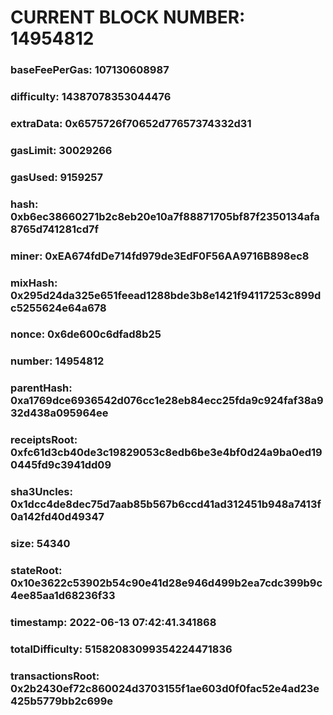 # CURRENT BLOCK NUMBER: 14954812

### baseFeePerGas: 107130608987
### difficulty: 14387078353044476
### extraData: 0x6575726f70652d77657374332d31
### gasLimit: 30029266
### gasUsed: 9159257
### hash: 0xb6ec38660271b2c8eb20e10a7f88871705bf87f2350134afa8765d741281cd7f
### miner: 0xEA674fdDe714fd979de3EdF0F56AA9716B898ec8
### mixHash: 0x295d24da325e651feead1288bde3b8e1421f94117253c899dc5255624e64a678
### nonce: 0x6de600c6dfad8b25
### number: 14954812
### parentHash: 0xa1769dce6936542d076cc1e28eb84ecc25fda9c924faf38a932d438a095964ee
### receiptsRoot: 0xfc61d3cb40de3c19829053c8edb6be3e4bf0d24a9ba0ed190445fd9c3941dd09
### sha3Uncles: 0x1dcc4de8dec75d7aab85b567b6ccd41ad312451b948a7413f0a142fd40d49347
### size: 54340
### stateRoot: 0x10e3622c53902b54c90e41d28e946d499b2ea7cdc399b9c4ee85aa1d68236f33
### timestamp: 2022-06-13 07:42:41.341868
### totalDifficulty: 51582083099354224471836
### transactionsRoot: 0x2b2430ef72c860024d3703155f1ae603d0f0fac52e4ad23e425b5779bb2c699e
